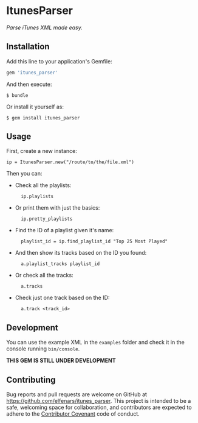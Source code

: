 # ItunesParser

_Parse iTunes XML made easy._

## Installation

Add this line to your application's Gemfile:

```ruby
gem 'itunes_parser'
```

And then execute:

    $ bundle

Or install it yourself as:

    $ gem install itunes_parser

## Usage

First, create a new instance:

    ip = ItunesParser.new("/route/to/the/file.xml")

Then you can:

* Check all the playlists:

    ```
      ip.playlists
    ```

* Or print them with just the basics:

    ```
      ip.pretty_playlists
    ```

* Find the ID of a playlist given it's name:

    ```
      playlist_id = ip.find_playlist_id "Top 25 Most Played"
    ```

* And then show its tracks based on the ID you found:

    ```
      a.playlist_tracks playlist_id
    ```

* Or check all the tracks:

    ```
      a.tracks
    ```

* Check just one track based on the ID:

    ```
      a.track <track_id>
    ```


## Development

You can use the example XML in the ```examples``` folder and check it in the console running ```bin/console```.

**THIS GEM IS STILL UNDER DEVELOPMENT**

## Contributing

Bug reports and pull requests are welcome on GitHub at https://github.com/elfenars/itunes_parser. This project is intended to be a safe, welcoming space for collaboration, and contributors are expected to adhere to the [Contributor Covenant](contributor-covenant.org) code of conduct.

